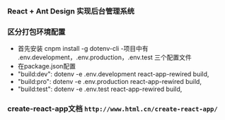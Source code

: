 ### React  + Ant Design 实现后台管理系统

### 区分打包环境配置
- 首先安装 cnpm install -g dotenv-cli
-项目中有 .env.development，.env.production，.env.test 三个配置文件
- 在package.json配置
- "build:dev":  dotenv -e .env.development react-app-rewired build,
- "build:pro":  dotenv -e .env.production react-app-rewired build,
- "build:test":  dotenv -e .env.test react-app-rewired build,


### create-react-app文档 `http://www.html.cn/create-react-app/`